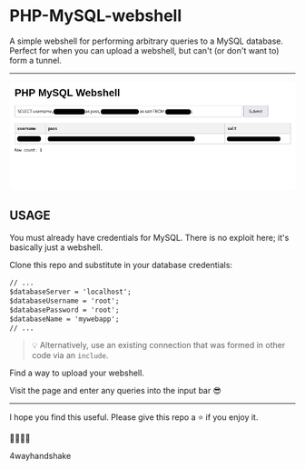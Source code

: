 # PHP-MySQL-webshell

A simple webshell for performing arbitrary queries to a MySQL database. Perfect for when you can upload a webshell, but can't (or don't want to) form a tunnel.

---

![screenshot](screenshot.png)

## USAGE

You must already have credentials for MySQL. There is no exploit here; it's basically just a webshell.

Clone this repo and substitute in your database credentials:

```php+html
// ...
$databaseServer = 'localhost';
$databaseUsername = 'root';
$databasePassword = 'root';
$databaseName = 'mywebapp';
// ...
```

> :bulb: Alternatively, use an existing connection that was formed in other code via an `include`.

Find a way to upload your webshell. 

Visit the page and enter any queries into the input bar :sunglasses:

----

I hope you find this useful. Please give this repo a :star: if you enjoy it.

:handshake::handshake::handshake::handshake:

4wayhandshake
